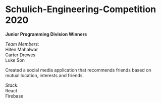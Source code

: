 # Schulich-Engineering-Competition 2020

**Junior Programming Division Winners**

*Team Members*:\
Hiten Mahalwar\
Carter Drewes\
Luke Son

Created a social media application that recommends friends based on mutual location, interests and friends.


*Stack*:\
React\
Firebase


